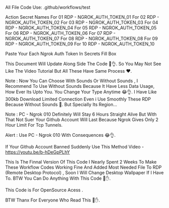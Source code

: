 All File Code Use: .github/workflows/test

Action Secret Names
For 01 RDP - NGROK_AUTH_TOKEN_01
For 02 RDP - NGROK_AUTH_TOKEN_02
For 03 RDP - NGROK_AUTH_TOKEN_03
For 04 RDP - NGROK_AUTH_TOKEN_04
For 05 RDP - NGROK_AUTH_TOKEN_05
For 06 RDP - NGROK_AUTH_TOKEN_06
For 07 RDP - NGROK_AUTH_TOKEN_07
For 08 RDP - NGROK_AUTH_TOKEN_08
For 09 RDP - NGROK_AUTH_TOKEN_09
For 10 RDP - NGROK_AUTH_TOKEN_10

Paste Your Each Ngrok Auth Token In Secrets Fill Box

This Document Will Update Along Side The Code 🥺👌. So You May Not See Like The Video Tutorial But All These Have Same Process ❤.

Note : Now You Can Choose With Sounds Or Without Sounds , I Recommend To Use Without Sounds Because It Have Less Data Usage, How Ever Its Upto You. You Change Your Type Anytime 😂👌. I Have Like 300kb Download Limited Connection Even i Use Smoothly These RDP Because Without Sounds 🙂. But Specially Its Region...

Note : PC - Ngrok 010 Definitely Will Stay 6 Hours Straight Alive But With That Not Suer Your Github Account Will Last Because Ngrok Gives Only 2 Hour Limit For Tcp Tunnels.

Alert : Use PC - Ngrok 010 With Consequences 😂👌.

If Your Github Account Banned Suddenly Use This Method
Video - https://youtu.be/b-hDeGpPLhY


This Is The Finnal Version Of This Code I Nearly Spent 2 Weeks To Make These Workflow Codes Working Fine And Added Most Needed File To RDP (Remote Desktop Protocol) , Soon I Will Change Desktop Wallpaper If I Have To. BTW You Can Do Anything With This Code 🙂✋.

This Code is For OpenSource Acess .


BTW Thanx For Everyone Who Read This 🥺✋.
